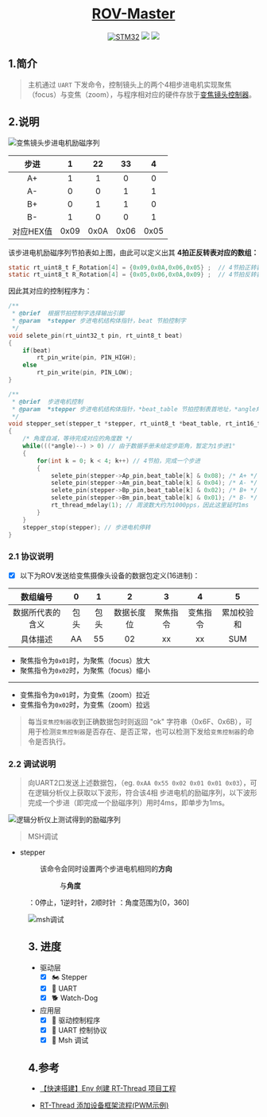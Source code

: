 <div align="center">
  <a href="https://github.com/zengwangfa/rov-master"><img src="https://zengwangfa.oss-cn-shanghai.aliyuncs.com/rov/rovmaster(vector)1.png" alt=""></a>
  <a href="https://github.com/zengwangfa/rov-master"><h1>ROV-Master</h2></a>
</div>

<div align="center">
  <a href="https://www.stmcu.com.cn"><img src="https://img.shields.io/badge/Device-STM32F103C8T6-orange?style=flat-square" alt="STM32"></a>
  <a href="https://www.rt-thread.org/"><img src="https://img.shields.io/badge/OS-RT--Thread-brightgreen" ></a>
  <a href="https://img.shields.io"><img src="https://img.shields.io/github/repo-size/ROV-Master/zoom-camera-controller?style=flat-square" ></a>
</div>

## 1.简介

>  主机通过 `UART` 下发命令，控制镜头上的两个4相步进电机实现聚焦（focus）与变焦（zoom），与程序相对应的硬件存放于[变焦镜头控制器](https://github.com/ROV-Master/rovmaster-hardware/tree/master/5.ROV%20Master%20Zoom%20Controller%20V2.0)。

## 2.说明
![变焦镜头步进电机励磁序列](https://zengwangfa.oss-cn-shanghai.aliyuncs.com/rov/focus_camera_sequence_of_excitation.png "变焦镜头步进电机励磁序列")



|   步进    |  1   |  22  |  33  |  4   |
| :-------: | :--: | :--: | :--: | :--: |
|    A+     |  1   |  1   |  0   |  0   |
|    A-     |  0   |  0   |  1   |  1   |
|    B+     |  0   |  1   |  1   |  0   |
|    B-     |  1   |  0   |  0   |  1   |
| 对应HEX值 | 0x09 | 0x0A | 0x06 | 0x05 |

该步进电机励磁序列节拍表如上图，由此可以定义出其 **4拍正反转表对应的数组：**

```c
static rt_uint8_t F_Rotation[4] = {0x09,0x0A,0x06,0x05} ;  // 4节拍正转表 Forward
static rt_uint8_t R_Rotation[4] = {0x05,0x06,0x0A,0x09} ;  // 4节拍反转表 Reverse
```

因此其对应的控制程序为：

```c
/**
 * @brief  根据节拍控制字选择输出引脚
 * @param  *stepper 步进电机结构体指针，beat 节拍控制字
 */
void selete_pin(rt_uint32_t pin, rt_uint8_t beat)
{
	if(beat)
        rt_pin_write(pin, PIN_HIGH);
    else
        rt_pin_write(pin, PIN_LOW);
}

/**
 * @brief  步进电机控制
 * @param  *stepper 步进电机结构体指针，*beat_table 节拍控制表首地址，*angle角度变量指针
 */
void stepper_set(stepper_t *stepper, rt_uint8_t *beat_table, rt_int16_t *angle)
{
	/* 角度自减，等待完成对应的角度数 */
	while(((*angle)--) > 0) // 由于数据手册未给定步距角，暂定为1步进1°
	{
		for(int k = 0; k < 4; k++) // 4节拍，完成一个步进
		{
			selete_pin(stepper->Ap_pin,beat_table[k] & 0x08); /* A+ */
			selete_pin(stepper->Am_pin,beat_table[k] & 0x04); /* A- */
			selete_pin(stepper->Bp_pin,beat_table[k] & 0x02); /* B+ */
			selete_pin(stepper->Bm_pin,beat_table[k] & 0x01); /* B- */
			rt_thread_mdelay(1); // 周波数大约为1000pps，因此这里延时1ms
		}
	}
	stepper_stop(stepper); // 步进电机停转
}
```

### 2.1 协议说明

- [x] 以下为ROV发送给变焦摄像头设备的数据包定义(16进制)：

|     数组编号     |  0   |  1   |     2      |    3     |    4     |     5      |
| :--------------: | :--: | :--: | :--------: | :------: | :------: | :--------: |
| 数据所代表的含义 | 包头 | 包头 | 数据长度位 | 聚焦指令 | 变焦指令 | 累加校验和 |
|     具体描述     |  AA  |  55  |     02     |    xx    |    xx    |    SUM     |

- 聚焦指令为`0x01`时，为聚焦（focus）放大
- 聚焦指令为`0x02`时，为聚焦（focus）缩小

---

- 变焦指令为`0x01`时，为变焦（zoom）拉近
- 变焦指令为`0x02`时，为变焦（zoom）拉远

> 每当`变焦控制器`收到正确数据包时则返回 "ok" 字符串（0x6F、0x6B），可用于检测`变焦控制器`是否存在、是否正常，也可以检测下发给`变焦控制器`的命令是否执行。

### 2.2 调试说明

> 向UART2口发送上述数据包，（eg. `0xAA 0x55 0x02 0x01 0x01 0x03`），可在逻辑分析仪上获取以下波形，符合该4相 步进电机的励磁序列，以下波形完成一个步进（即完成一个励磁序列）用时4ms，即单步为1ms。

![逻辑分析仪上测试得到的励磁序列](https://zengwangfa.oss-cn-shanghai.aliyuncs.com/rov/stepper_sequence_on_logic_analyzer.png "逻辑分析仪上测试得到的励磁序列")


> MSH调试

- stepper <dir> <angle>
该命令会同时设置两个步进电机相同的**方向**<dir>与**角度**<angle>
<dir>：0停止，1逆时针，2顺时针
<angle>：角度范围为[0，360]

![msh调试](https://zengwangfa.oss-cn-shanghai.aliyuncs.com/rov/stepper_msh.png "msh调试")


## 3. 进度
- 驱动层
	- [x] :motorcycle: Stepper 
	- [x] :link: ​UART 
	- [x] :dog2: ​Watch-Dog 

- 应用层
	- [x] :wrench: ​驱动控制程序 
	- [x] :pencil: ​UART 控制协议 
	- [x] :dizzy: ​Msh 调试 
	
## 4.参考

- [【快速搭建】Env 创建 RT-Thread 项目工程](https://www.rt-thread.org/document/site/application-note/setup/standard-project/an0017-standard-project/)

- [RT-Thread 添加设备框架流程(PWM示例)](https://www.rt-thread.org/document/site/application-note/driver/pwm/an0037-rtthread-driver-pwm/#)

  

  